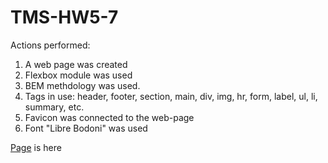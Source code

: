 # TMS-HW5-7
Actions performed:

1. A web page was created 
2. Flexbox module was used
3. BEM methdology was used.
4. Tags in use: header, footer, section, main, div, img, hr, form, label, ul, li, summary, etc. 
5. Favicon was connected to the web-page 
6. Font "Libre Bodoni" was used 

[Page](https://lirikochi.github.io/TMS-HW5/) is here 
